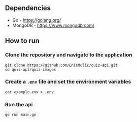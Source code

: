 ## Dependencies

* Go - https://golang.org/
* MongoDB - https://www.mongodb.com/

## How to run

### Clone the repository and navigate to the application

```
git clone https://github.com/EnisMulic/quiz-api.git
cd quiz-api/quiz-images
```

### Create a `.env` file and set the environment variables

```
cat example.env > .env
```

### Run the api

```
go run main.go
```